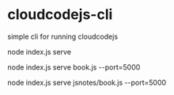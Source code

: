 # cloudcodejs-cli

simple cli for running cloudcodejs

node index.js serve

node index.js serve book.js --port=5000

node index.js serve jsnotes/book.js --port=5000
